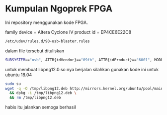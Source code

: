 # Kumpulan Ngoprek FPGA

Ini repository menggunakan kode FPGA.

family device = Altera Cyclone IV
product id = EP4CE6E22C8

```bash
/etc/udev/rules.d/90-usb-blaster.rules
```
dalam file tersebut dituliskan 

```bash
SUBSYSTEM=="usb", ATTR{idVendor}=="09fb", ATTR{idProduct}=="6001", MODE=="0666"

```

untuk membuat libpng12.0.so nya berjalan silahkan gunakan kode ini untuk ubuntu 18.04 

```sh
sudo su
wget -q -O /tmp/libpng12.deb http://mirrors.kernel.org/ubuntu/pool/main/libp/libpng/libpng12-0_1.2.54-1ubuntu1_amd64.deb \
  && dpkg -i /tmp/libpng12.deb \
  && rm /tmp/libpng12.deb
```

habis itu jalankan semoga berhasil

